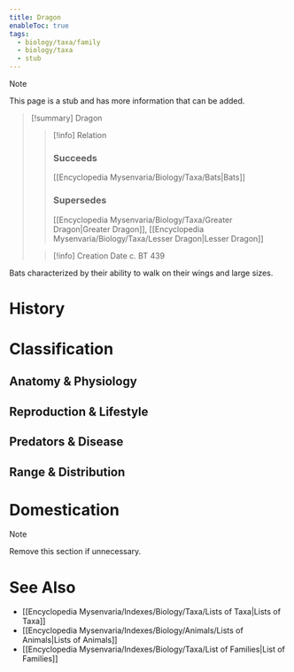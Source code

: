```yaml
---
title: Dragon
enableToc: true
tags:
  - biology/taxa/family
  - biology/taxa
  - stub
---
```


> [!note]
> This page is a stub and has more information that can be added.

> [!summary] Dragon
> > [!info] Relation
> > ### Succeeds
> > [[Encyclopedia Mysenvaria/Biology/Taxa/Bats|Bats]]
> > ### Supersedes
> > [[Encyclopedia Mysenvaria/Biology/Taxa/Greater Dragon|Greater Dragon]], [[Encyclopedia Mysenvaria/Biology/Taxa/Lesser Dragon|Lesser Dragon]]
>
> > [!info] Creation Date
> > c. BT 439

Bats characterized by their ability to walk on their wings and large sizes.
# History

# Classification
## Anatomy & Physiology

## Reproduction & Lifestyle

## Predators & Disease

## Range & Distribution

# Domestication

> [!note]
> Remove this section if unnecessary.
# See Also
- [[Encyclopedia Mysenvaria/Indexes/Biology/Taxa/Lists of Taxa|Lists of Taxa]]
- [[Encyclopedia Mysenvaria/Indexes/Biology/Animals/Lists of Animals|Lists of Animals]]
- [[Encyclopedia Mysenvaria/Indexes/Biology/Taxa/List of Families|List of Families]]